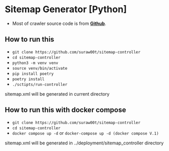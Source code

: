 # Sitemap Generator [Python]
* Most of crawler source code is from **[Github](https://github.com/Haikson/sitemap-generator)**.

## How to run this
- `git clone https://github.com/suraw00t/sitemap-controller`
- `cd sitemap-controller`
- `python3 -m venv venv`
- `source venv/bin/activate`
- `pip install poetry`
- `poetry install`
- `./sctipts/run-controller`

sitemap.xml will be generated in current directory

## How to run this with docker compose
- `git clone https://github.com/suraw00t/sitemap-controller`
- `cd sitemap-controller`
- `docker compose up -d` or `docker-compose up -d (docker compose V.1)`

sitemap.xml will be generated in ../deployment/sitemap_controller directory